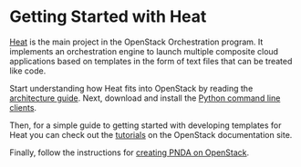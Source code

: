 # Getting Started with Heat

[Heat](https://wiki.openstack.org/wiki/Heat) is the main project in the OpenStack Orchestration program. It implements an orchestration engine to launch multiple composite cloud applications based on templates in the form of text files that can be treated like code. 

Start understanding how Heat fits into OpenStack by reading the [architecture guide](http://docs.openstack.org/kilo/install-guide/install/apt/content/ch_overview.html#). Next, download and install the [Python command line clients](https://wiki.openstack.org/wiki/OpenStackClients).

Then, for a simple guide to getting started with developing templates for Heat you can check out the [tutorials](http://docs.openstack.org/developer/heat/template_guide/hello_world.html) on the OpenStack documentation site.

Finally, follow the instructions for [creating PNDA on OpenStack](OVERVIEW.md).
